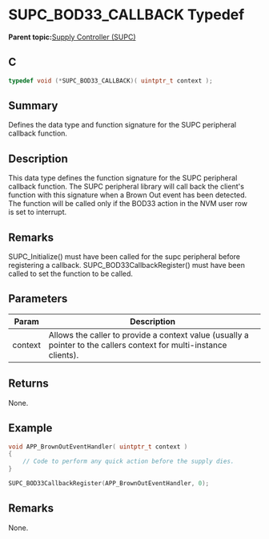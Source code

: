 # SUPC\_BOD33\_CALLBACK Typedef

**Parent topic:**[Supply Controller \(SUPC\)](GUID-CAEF0560-90E6-45AA-96D0-FAEAF26EDC48.md)

## C

```c
typedef void (*SUPC_BOD33_CALLBACK)( uintptr_t context );

```

## Summary

Defines the data type and function signature for the SUPC peripheral callback function.

## Description

This data type defines the function signature for the SUPC peripheral<br />callback function. The SUPC peripheral library will call back the client's<br />function with this signature when a Brown Out event has been detected.<br />The function will be called only if the BOD33 action in the NVM user row<br />is set to interrupt.

## Remarks

SUPC\_Initialize\(\) must have been called for the supc peripheral before registering a callback. SUPC\_BOD33CallbackRegister\(\) must have been called to set the function to be called.

## Parameters

|Param|Description|
|-----|-----------|
|context|Allows the caller to provide a context value \(usually a pointer to the callers context for multi-instance clients\).|

## Returns

None.

## Example

```c
void APP_BrownOutEventHandler( uintptr_t context )
{
    // Code to perform any quick action before the supply dies.
}

SUPC_BOD33CallbackRegister(APP_BrownOutEventHandler, 0);
```

## Remarks

None.

